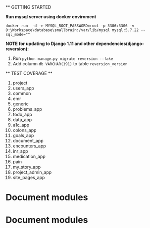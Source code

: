 ** GETTING STARTED

**Run mysql server using docker enviroment**

`docker run  -d -e MYSQL_ROOT_PASSWORD=root -p 3306:3306 -v D:\Workspace\database\smallbrain:/var/lib/mysql mysql:5.7.22 --sql_mode=""`

**NOTE for updating to Django 1.11 and other dependencies(django-reversion):**
1. Run `python manage.py migrate reversion --fake`
2. Add column `db VARCHAR(191)` to table `reversion_version` 

** TEST COVERAGE **
1. project
2. users_app
3. common
4. emr
5. generic
6. problems_app
7. todo_app
8. data_app
9. a1c_app
10. colons_app
11. goals_app
12. document_app
13. encounters_app
14. inr_app
15. medication_app
16. pain
17. my_story_app
18. project_admin_app
19. site_pages_app

# Document modules

# Document modules
